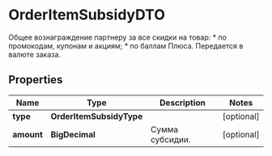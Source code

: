 

# OrderItemSubsidyDTO

Общее вознаграждение партнеру за все скидки на товар:  * по промокодам, купонам и акциям; * по баллам Плюса.  Передается в валюте заказа. 

## Properties

| Name | Type | Description | Notes |
|------------ | ------------- | ------------- | -------------|
|**type** | **OrderItemSubsidyType** |  |  [optional] |
|**amount** | **BigDecimal** | Сумма субсидии. |  [optional] |



